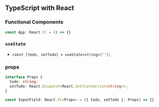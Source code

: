 ## TypeScript with React

### Functional Components

```ts
const App: React.FC = () => {}
```

### `useState`

- `const [todo, setTodo] = useState<string>('');`

### props

```ts
interface Props {
  todo: string;
  setTodo: React.Dispatch<React.SetStateAction<string>>;
}

const InputField: React.FC<Props> = ({ todo, setTodo }: Props) => {}
```